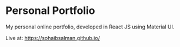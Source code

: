 # Personal Portfolio
My personal online portfolio, developed in React JS using Material UI.

Live at: https://sohaibsalman.github.io/
